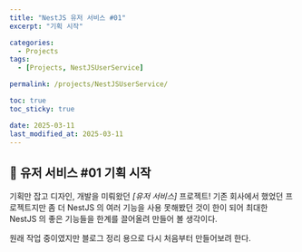 ```yaml
---
title: "NestJS 유저 서비스 #01"
excerpt: "기획 시작"

categories:
  - Projects
tags:
  - [Projects, NestJSUserService]

permalink: /projects/NestJSUserService/

toc: true
toc_sticky: true

date: 2025-03-11
last_modified_at: 2025-03-11
---
```


## 🧸 유저 서비스 #01 기획 시작

기획만 잡고 디자인, 개발을 미뤄왔던 <i>[유저 서비스]</i> 프로젝트!
기존 회사에서 했었던 프로젝트지만 좀 더 NestJS 의 여러 기능을 사용 못해봤던 것이 한이 되어 최대한 NestJS 의 좋은 기능들을 한계를 끌어올려 만들어 볼 생각이다.

원래 작업 중이였지만 블로그 정리 용으로 다시 처음부터 만들어보려 한다.
